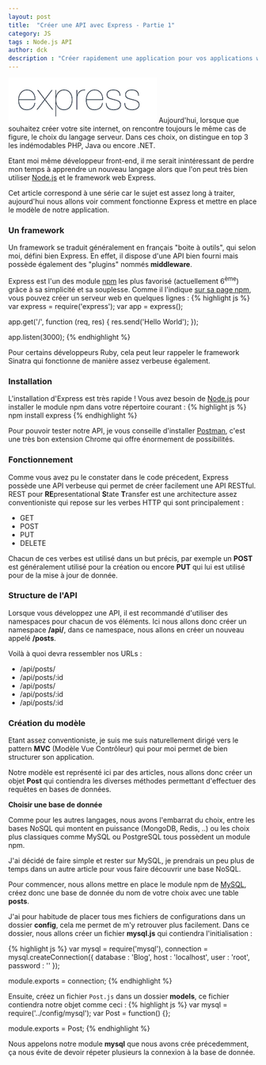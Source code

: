 ```yaml
---
layout: post
title:  "Créer une API avec Express - Partie 1"
category: JS
tags : Node.js API
author: dck
description : "Créer rapidement une application pour vos applications web grâce ce web framework Node.js"
---
```


<img src="/src/articles/4-express-part-1/expresslogo.png" class="pull-left" alt="Express logo" />
Aujourd'hui, lorsque que souhaitez créer votre site internet, on rencontre toujours le même cas de figure, le choix du langage serveur. 
Dans ces choix, on distingue en top 3 les indémodables PHP, Java ou encore .NET. 

Etant moi même développeur front-end, il me serait inintéressant de perdre mon temps à apprendre un nouveau langage alors que l'on peut très bien utiliser [Node.js](http://nodejs.org) et le framework web Express.

Cet article correspond à une série car le sujet est assez long à traiter, aujourd'hui nous allons voir comment fonctionne Express et mettre en place le modèle de notre application.

### Un framework

Un framework se traduit généralement en français "boite à outils", qui selon moi, défini bien Express. En effet, il dispose d'une API bien fourni mais possède également des "plugins" nommés __middleware__.

Express est l'un des module [npm](http://npmjs.org) les plus favorisé (actuellement 6<sup>ème</sup>) grâce à sa simplicité et sa souplesse. Comme il l'indique [sur sa page npm](https://www.npmjs.org/package/express), vous pouvez créer un serveur web en quelques lignes :
{% highlight js %}
var express = require('express');
var app = express();

app.get('/', function (req, res) {
  res.send('Hello World');
});

app.listen(3000);
{% endhighlight %} 

Pour certains développeurs Ruby, cela peut leur rappeler le framework Sinatra qui fonctionne de manière assez verbeuse également.

### Installation
L'installation d'Express est très rapide ! Vous avez besoin de [Node.js](http://nodejs.org) pour installer le module npm dans votre répertoire courant :
{% highlight js %}
npm install express 
{% endhighlight %}

Pour pouvoir tester notre API, je vous conseille d'installer [Postman](https://chrome.google.com/webstore/detail/postman-rest-client/fdmmgilgnpjigdojojpjoooidkmcomcm), c'est une très bon extension Chrome qui offre énormement de possibilités.

### Fonctionnement

Comme vous avez pu le constater dans le code précedent, Express possède une API verbeuse qui permet de créer facilement une API RESTful. 
REST pour **RE**presentational **S**tate **T**ransfer est une architecture assez conventioniste qui repose sur les verbes HTTP qui sont principalement :

- GET 
- POST
- PUT
- DELETE

Chacun de ces verbes est utilisé dans un but précis, par exemple un **POST** est généralement utilisé pour la création ou encore **PUT** qui lui est utilisé pour de la mise à jour de donnée.

### Structure de l'API

Lorsque vous développez une API, il est recommandé d'utiliser des namespaces pour chacun de vos éléments. Ici nous allons donc créer un namespace **/api/**, dans ce namespace, nous allons en créer un nouveau appelé **/posts**.

Voilà à quoi devra ressembler nos URLs :

- /api/posts/
- /api/posts/:id
- /api/posts/
- /api/posts/:id
- /api/posts/:id

### Création du modèle

Etant assez conventioniste, je suis me suis naturellement dirigé vers le pattern **MVC** (Modèle Vue Contrôleur) qui pour moi permet de bien structurer son application. 

Notre modèle est représenté ici par des articles, nous allons donc créer un objet __Post__ qui contiendra les diverses méthodes permettant d'effectuer des requêtes en bases de données.

**Choisir une base de donnée**

Comme pour les autres langages, nous avons l'embarrat du choix, entre les bases NoSQL qui montent en puissance (MongoDB, Redis, ..) ou les choix plus classiques comme MySQL ou PostgreSQL tous possèdent un module npm.

J'ai décidé de faire simple et rester sur MySQL, je prendrais un peu plus de temps dans un autre article pour vous faire découvrir une base NoSQL.

Pour commencer, nous allons mettre en place le module npm de [MySQL](https://www.npmjs.org/package/mysql), créez donc une base de donnée du nom de votre choix avec une table __posts__. 

J'ai pour habitude de placer tous mes fichiers de configurations dans un dossier **config**, cela me permet de m'y retrouver plus facilement. Dans ce dossier, nous allons créer un fichier **mysql.js** qui contiendra l'initialisation :

{% highlight js %}
var mysql = require('mysql'),
connection = mysql.createConnection({
  database : 'Blog',
  host     : 'localhost',
  user     : 'root',
  password : ''
});

module.exports = connection;
{% endhighlight %}

Ensuite, créez un fichier `Post.js` dans un dossier __models__, ce fichier contiendra notre objet comme ceci :
{% highlight js %}
var mysql = require('../config/mysql');
var Post = function() {};

module.exports = Post;
{% endhighlight %}

Nous appelons notre module __mysql__ que nous avons crée précedemment, ça nous évite de devoir répeter plusieurs la connexion à la base de donnée.


